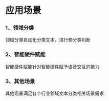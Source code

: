 # 应用场景

### 1、领域分类

领域分类自动化分类文本，进行预分类判断

### 2、智能硬件赋能

智能硬件赋能针对智能硬件赋予语音交互的能力

### 3、其他场景

其他场景满足各个行业领域文本分类相关场景需求
